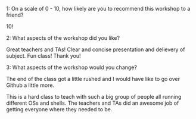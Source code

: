 1: On a scale of 0 - 10, how likely are you to recommend this workshop to a friend?

10!

2: What aspects of the workshop did you like?

Great teachers and TAs! Clear and concise presentation and delievery of subject. Fun class! Thank you!

3: What aspects of the workshop would you change?

The end of the class got a little rushed and I would have like to go over Github a little more.

This is a hard class to teach with such a big group of people all running different OSs and shells. The teachers and TAs did an awesome job of getting everyone where they needed to be.
